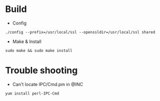 # Build #
- Config
```
./config --prefix=/usr/local/ssl --openssldir=/usr/local/ssl shared
```
- Make & Install
```
sudo make && sudo make install
```

# Trouble shooting #
- Can't locate IPC/Cmd.pm in @INC

```
yum install perl-IPC-Cmd
```
